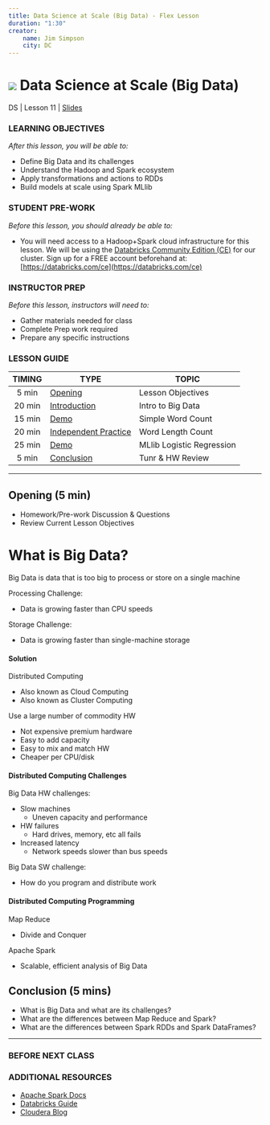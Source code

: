 ```yaml
---
title: Data Science at Scale (Big Data) - Flex Lesson
duration: "1:30"
creator:
    name: Jim Simpson
    city: DC
---
```


# ![](https://ga-dash.s3.amazonaws.com/production/assets/logo-9f88ae6c9c3871690e33280fcf557f33.png) Data Science at Scale (Big Data)
DS | Lesson 11 | [Slides](./assets/slides/slides-11.md)

### LEARNING OBJECTIVES
*After this lesson, you will be able to:*

- Define Big Data and its challenges
- Understand the Hadoop and Spark ecosystem
- Apply transformations and actions to RDDs
- Build models at scale using Spark MLlib

### STUDENT PRE-WORK
*Before this lesson, you should already be able to:*

- You will need access to a Hadoop+Spark cloud infrastructure for this lesson. We will be using the [Databricks Community Edition (CE)](https://databricks.com/product/faq/community-edition) for our cluster. Sign up for a FREE account beforehand at: [https://databricks.com/ce](https://databricks.com/ce)

### INSTRUCTOR PREP
*Before this lesson, instructors will need to:*

- Gather materials needed for class
- Complete Prep work required
- Prepare any specific instructions

### LESSON GUIDE
| TIMING  | TYPE  | TOPIC  |
|:-:|---|---|
| 5 min  | [Opening](#opening)  | Lesson Objectives  |
| 20 min  | [Introduction](#introduction)   | Intro to Big Data |
| 15 min  | [Demo](#demo1)  | Simple Word Count  |
| 20 min  | [Independent Practice](#ind-practice)  | Word Length Count |
| 25 min  | [Demo](#demo2)  | MLlib Logistic Regression |
| 5 min  | [Conclusion](#conclusion)  | Tunr & HW Review  |

---
<a name="opening"></a>
## Opening (5 min)

- Homework/Pre-work Discussion & Questions
- Review Current Lesson Objectives


<a name="introduction"></a>
# What is Big Data?

Big Data is data that is too big to process or store on a single machine

Processing Challenge:
- Data is growing faster than CPU speeds

Storage Challenge:
- Data is growing faster than single-machine storage


#### Solution

Distributed Computing
- Also known as Cloud Computing
- Also known as Cluster Computing

Use a large number of commodity HW
- Not expensive premium hardware
- Easy to add capacity
- Easy to mix and match HW
- Cheaper per CPU/disk


#### Distributed Computing Challenges

Big Data HW challenges:
- Slow machines
    - Uneven capacity and performance
- HW failures
    - Hard drives, memory, etc all fails
- Increased latency
    - Network speeds slower than bus speeds

Big Data SW challenge:
- How do you program and distribute work


#### Distributed Computing Programming
Map Reduce
- Divide and Conquer

Apache Spark
- Scalable, efficient analysis of Big Data

<a name="conclusion"></a>
## Conclusion (5 mins)

- What is Big Data and what are its challenges?
- What are the differences between Map Reduce and Spark?
- What are the differences between Spark RDDs and Spark DataFrames?

***

### BEFORE NEXT CLASS


### ADDITIONAL RESOURCES

- [Apache Spark Docs](http://spark.apache.org/docs/latest/index.html)
- [Databricks Guide](https://docs.cloud.databricks.com/docs/latest/databricks_guide/index.html)
- [Cloudera Blog](http://blog.cloudera.com)
